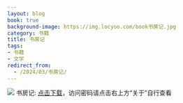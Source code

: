 ```yaml
---
layout: blog
book: true
background-image: https://img.locyoo.com/book书房记.jpg
category: 书籍
title: 书房记
tags:
- 书籍
- 文学
redirect_from:
  - /2024/03/书房记/
---
```

![](https://img.locyoo.com/book书房记.jpg)
书房记: <a name = "ref1" href="https://url18.ctfile.com/f/50983618-1439916349-801375?p=3619">点击下载</a>，访问密码请点击右上方“关于”自行查看